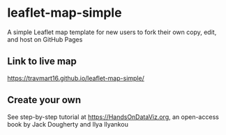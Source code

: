 # leaflet-map-simple
A simple Leaflet map template for new users to fork their own copy, edit, and host on GitHub Pages

## Link to live map
https://travmart16.github.io/leaflet-map-simple/

## Create your own
See step-by-step tutorial at https://HandsOnDataViz.org, an open-access book by Jack Dougherty and Ilya Ilyankou
